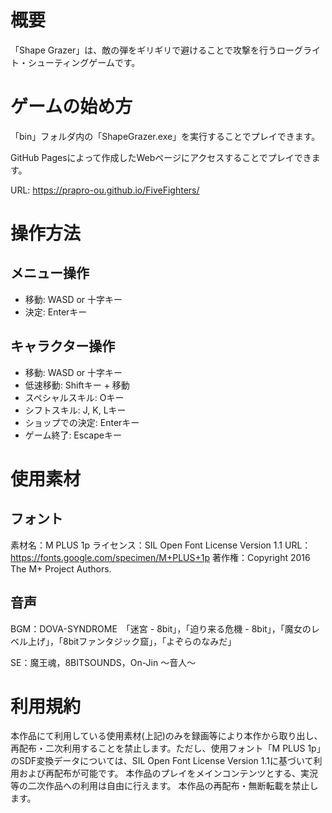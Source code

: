 # 概要
「Shape Grazer」は、敵の弾をギリギリで避けることで攻撃を行うローグライト・シューティングゲームです。

# ゲームの始め方
「bin」フォルダ内の「ShapeGrazer.exe」を実行することでプレイできます。

GitHub Pagesによって作成したWebページにアクセスすることでプレイできます。

URL: https://prapro-ou.github.io/FiveFighters/

# 操作方法
## メニュー操作
- 移動: WASD or 十字キー
- 決定: Enterキー

## キャラクター操作
- 移動: WASD or 十字キー
- 低速移動: Shiftキー + 移動
- スペシャルスキル: Oキー
- シフトスキル: J, K, Lキー
- ショップでの決定: Enterキー
- ゲーム終了: Escapeキー

# 使用素材
## フォント
素材名：M PLUS 1p
ライセンス：SIL Open Font License Version 1.1
URL：https://fonts.google.com/specimen/M+PLUS+1p
著作権：Copyright 2016 The M+ Project Authors. 

## 音声
BGM：DOVA-SYNDROME　「迷宮 - 8bit」，「迫り来る危機 - 8bit」，「魔女のレベル上げ」，「8bitファンタジック窟」，「よぞらのなみだ」

SE：魔王魂，8BITSOUNDS，On-Jin ～音人～

# 利用規約
本作品にて利用している使用素材(上記)のみを録画等により本作から取り出し、再配布・二次利用することを禁止します。ただし、使用フォント「M PLUS 1p」のSDF変換データについては、SIL Open Font License Version 1.1に基づいて利用および再配布が可能です。
本作品のプレイをメインコンテンツとする、実況等の二次作品への利用は自由に行えます。
本作品の再配布・無断転載を禁止します。
